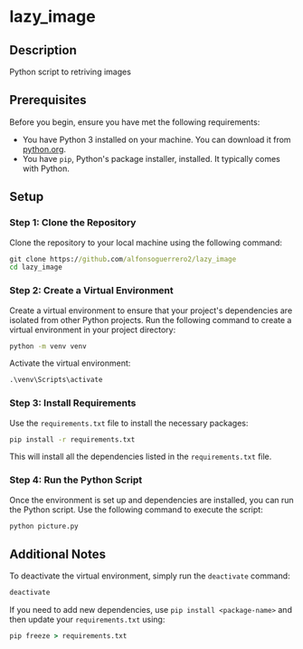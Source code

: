 # lazy_image

## Description

Python script to retriving images 

## Prerequisites

Before you begin, ensure you have met the following requirements:
- You have Python 3 installed on your machine. You can download it from [python.org](https://www.python.org/).
- You have `pip`, Python's package installer, installed. It typically comes with Python.

## Setup

### Step 1: Clone the Repository

Clone the repository to your local machine using the following command:

```cmd
git clone https://github.com/alfonsoguerrero2/lazy_image
cd lazy_image
```


### Step 2: Create a Virtual Environment
Create a virtual environment to ensure that your project's dependencies are isolated from other Python projects. Run the following command to create a virtual environment in your project directory:

```cmd
python -m venv venv
```

Activate the virtual environment:

```cmd
.\venv\Scripts\activate
```

### Step 3: Install Requirements

Use the `requirements.txt` file to install the necessary packages:

```cmd
pip install -r requirements.txt
```

This will install all the dependencies listed in the `requirements.txt` file.

### Step 4: Run the Python Script

Once the environment is set up and dependencies are installed, you can run the Python script. Use the following command to execute the script:

```cmd
python picture.py
```


## Additional Notes
 To deactivate the virtual environment, simply run the `deactivate` command:
  ```cmd
  deactivate
  ```

  If you need to add new dependencies, use `pip install <package-name>` and then update your `requirements.txt` using:
  ```cmd
  pip freeze > requirements.txt
  ```